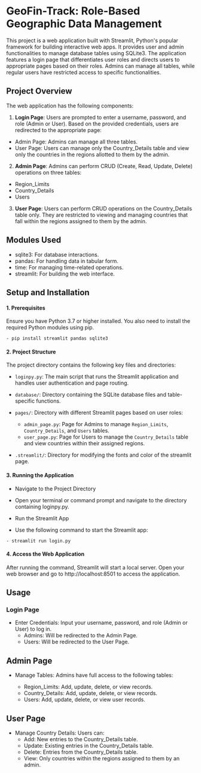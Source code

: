 # GeoFin-Track: Role-Based Geographic Data Management

This project is a web application built with Streamlit, Python's popular framework for building interactive web apps. It provides user and admin functionalities to manage database tables using SQLite3. The application features a login page that differentiates user roles and directs users to appropriate pages based on their roles. Admins can manage all tables, while regular users have restricted access to specific functionalities.

## Project Overview
The web application has the following components:

1. **Login Page**: Users are prompted to enter a username, password, and role (Admin or User). Based on the provided credentials, users are redirected to the appropriate page:

- Admin Page: Admins can manage all three tables.
- User Page: Users can manage only the Country_Details table and view only the countries in the regions allotted to them by the admin.


2. **Admin Page**: Admins can perform CRUD (Create, Read, Update, Delete) operations on three tables:

- Region_Limits
- Country_Details
- Users

3. **User Page**: Users can perform CRUD operations on the Country_Details table only. They are restricted to viewing and managing countries that fall within the regions assigned to them by the admin.

## Modules Used
- sqlite3: For database interactions.
- pandas: For handling data in tabular form.
- time: For managing time-related operations.
- streamlit: For building the web interface.

## Setup and Installation

 #### 1. Prerequisites
Ensure you have Python 3.7 or higher installed. You also need to install the required Python modules using pip.
```
- pip install streamlit pandas sqlite3
```
  

#### 2. Project Structure
The project directory contains the following key files and directories:

- `loginpy.py`: The main script that runs the Streamlit application and handles user authentication and page routing.
  
- `database/`: Directory containing the SQLite database files and  table-specific functions.
  
- `pages/`: Directory with different Streamlit pages based on user roles:
  - `admin_page.py`: Page for Admins to manage `Region_Limits`, `Country_Details`, and `Users` tables.
  - `user_page.py`: Page for Users to manage the `Country_Details` table and view countries within their assigned regions.
  
- `.streamlit/`: Directory for modifying the fonts and color of the streamlit page.

#### 3. Running the Application
* Navigate to the Project Directory

* Open your terminal or command prompt and navigate to the directory containing loginpy.py.

* Run the Streamlit App

* Use the following command to start the Streamlit app:
```
- streamlit run login.py
```

#### 4. Access the Web Application

After running the command, Streamlit will start a local server. Open your web browser and go to http://localhost:8501 to access the application.

## Usage
### Login Page
* Enter Credentials: Input your username, password, and role (Admin or User) to log in.
    * Admins: Will be redirected to the Admin Page.
    * Users: Will be redirected to the User Page.

## Admin Page
* Manage Tables: Admins have full access to the following tables:
    
    * Region_Limits: Add, update, delete, or view records.
    * Country_Details: Add, update, delete, or view records.
    * Users: Add, update, delete, or view user records.

## User Page
* Manage Country Details: Users can:
    * Add: New entries to the Country_Details table.
    * Update: Existing entries in the Country_Details table.
    * Delete: Entries from the Country_Details table.
    * View: Only countries within the regions assigned to them by an admin.